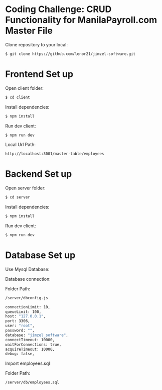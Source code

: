 # Coding Challenge: CRUD Functionality for ManilaPayroll.com Master File


Clone repository to your local:

```bash
$ git clone https://github.com/lenor21/jimzel-software.git
```


# Frontend Set up

Open client folder:

```bash
$ cd client
```

Install dependencies:

```bash
$ npm install
```

Run dev client:

```bash
$ npm run dev
```

Local Url Path:

```bash
http://localhost:3001/master-table/employees
```


# Backend Set up

Open server folder:

```bash
$ cd server
```
Install dependencies:

```bash
$ npm install
```

Run dev client:

```bash
$ npm run dev
```


# Database Set up

Use Mysql Database:

Database connection:

Folder Path:

```bash
/server/dbconfig.js
```

```bash
connectionLimit: 10,
queueLimit: 100,
host: "127.0.0.1",
port: 3306,
user: "root",
password: "",
database: "jimzel_software",
connectTimeout: 10000,
waitForConnections: true,
acquireTimeout: 10000,
debug: false,
```

Import employees.sql

Folder Path:

```bash
/server/db/employees.sql
```





